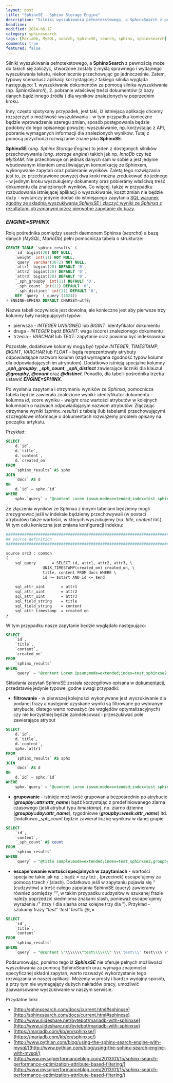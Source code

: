 ```yaml
---
layout: post
title: "SphinxSE - Sphinx Storage Engine"
description: "Silniki wyszukiwania pełnotekstowego, a SphinxSearch z pewnością może do takich się zaliczyć, stworzone zostały z myślą sprawnego i wydajnego wyszukiwania tekstu, niekoniecznie przechowując go jednocześnie. Zatem, typowy scenariusz aplikacji korzystającej z takiego silnika wygląda następująco: 1. wyszukiwanie dokumentów za pomocą silnika wyszukiwania (np. SphinxSearch), 2. pobranie..."
headline: 
modified: 2014-06-17
category: sphinxsearch
tags: [MariaDb, MySQL, search, SphinxSE, search, sphinx, sphinxsearch]
comments: true
featured: false
---
```


Silniki wyszukiwania pełnotekstowego, a **SphinxSearch** z pewnością może do takich się zaliczyć, stworzone zostały z myślą sprawnego i wydajnego wyszukiwania tekstu, niekoniecznie przechowując go jednocześnie. Zatem, typowy scenariusz aplikacji korzystającej z takiego silnika wygląda następująco: 1. wyszukiwanie dokumentów za pomocą silnika wyszukiwania (np. *SphinxSearch*), 2. pobranie właściwej treści dokumentów (z bazy danych bądź innego źródła ) dla wyników znalezionych w poprzednim kroku.

Inny, często spotykany przypadek, jest taki, iż istniejącą aplikację chcemy rozszerzyć o możliwość wyszukiwania - w tym przypadku konieczne będzie wprowadzenie szeregu zmian, sposób postępowania będzie podobny do tego opisanego powyżej: wyszukiwanie, np. korzystając z API, pobranie wymaganych informacji dla znalezionych wyników. Tutaj z pomocą przychodzi rozwiązanie znane jako **SphinxSE**.

**SphinxSE** (*ang. Sphinx Storage Engine*) to jeden z dostępnych silników przechowywania (*ang. storage engine*) takich jak np. *InnoDb* czy też *MyISAM*. Nie przechowuje on jednak danych sam w sobie a jest jedynie wbudowanym klientem umożliwiającym komunikację ze Sphinxem, wykonywanie zapytań oraz pobieranie wyników. Zaletą tego rozwiązania jest to, że przedstawione powyżej dwa kroki można zredukować do jednego - w jednym kroku wyszukujemy dokumenty oraz pobieramy właściwą treść dokumentu dla znalezionych wyników. Co więcej, także w przypadku rozbudowania istniejącej aplikacji o wyszukiwanie, koszt zmian nie będzie duży - wystarczy jedynie dodać do istniejącego zapytania <abbr title="Structured Query Language">SQL<abbr> warunek zgodny ze składnią wyszukiwania *SphinxSE* i złączyć wyniki ze *Sphinxa* z rezultatami otrzymanymi przez pierwotne zapytanie do bazy.

### *ENGINE=SPHINX*

Rolę pośrednika pomiędzy search daemonem Sphinxa (*searchd*) a bazą danych (*MySQL*, *MariaDb*) pełni pomocnicza tabela o strukturze: 

``` sql
CREATE TABLE `sphinx_results` (
    `id` bigint(20) NOT NULL,
	`weight` int(11) NOT NULL,
	`query` varchar(3072) NOT NULL,
	`attr1` bigint(20) DEFAULT '0',
	`attr2` bigint(20) DEFAULT '0',
	`attr3` bigint(20) DEFAULT '0',
	`_sph_groupby` int(11) DEFAULT '0',
	`_sph_count` int(11) DEFAULT '0',
	`_sph_distinct` int(11) DEFAULT '0',
	KEY `query` (`query`(1024))
) ENGINE=SPHINX DEFAULT CHARSET=utf8; 
```

Nazwa tabeli oczywiście jest dowolna, ale konieczne jest aby pierwsze trzy kolumny były następujących typów:

* pierwsza - *INTEGER UNSIGNED* lub *BIGINT*: identyfikator dokumentu
* druga - *INTEGER* bądź *BIGINT*: waga (score) znalezionego dokumentu
* trzecia - *VARCHAR* lub *TEXT*: zapytanie oraz powinna być indeksowana

Pozostałe, dodatkowe kolumny mogą być typów *INTEGER*, *TIMESTAMP*, *BIGINT*, *VARCHAR* lub *FLOAT* - będą reprezentowały atrybuty odpowiadające nazwom kolumn (stąd wymagana zgodność typów kolumn dla odpowiadających im atrybutom). Dodatkowo istnieją specjalne kolumny ***_sph_groupby***, ***_sph_count***, ***_sph_distinct*** zawierające liczniki dla klauzul ***@groupby***, ***@count*** oraz ***@distinct***. Ponadto, dla tabeli-pośrednika trzeba ustawić ***ENGINE=SPHINX***.

Po wysłaniu zapytania i otrzymaniu wyników ze *Sphinxa*, pomocnicza tabela będzie zawierała znalezione wyniki: identyfikator dokumentu - kolumna *id*, score wyniku - *weight* oraz wartości atrybutów w kolejnych kolumnach o nazwach odpowiadającym nazwom atrybutów. Złączając otrzymane wyniki (*sphinx_results*) z tabelą (lub tabelami) przechowującymi szczegółowe informacje o dokumentach rozwiążemy problem opisany na początku artykułu.

Przykład:

``` sql
SELECT
	d.`id`,
	d.`title`,
	d.`content`,
	d.`created_on`
FROM
	`sphinx_results` AS sphx
JOIN
	`docs` AS d
ON
	d.`id` = sphx.`id`
WHERE
	sphx.`query` = "@content Lorem ipsum;mode=extended;index=test_sphinxse1;host=127.0.0.1;port=9312;" 
```

Ze złączenia wyników ze Sphinxa z innymi tabelami będziemy mogli zrezygnować jeśli w indeksie będziemy przechowywali (w postaci atrybutów) także wartości, w których wyszukujemy (np. *title*, *content* itd.). W tym celu konieczna jest zmiana konfiguracji indeksu:

``` apache
#############################################################################
## source definition
#############################################################################
 
source src3 : common
{
	sql_query 		= SELECT id, attr1, attr2, attr3, \
				UNIX_TIMESTAMP(created_on) created_on, \
				title, content FROM docs WHERE \
				id >= $start AND id <= $end
 
	sql_attr_uint 		= attr1
	sql_attr_uint 		= attr2
	sql_attr_uint 		= attr3
	sql_field_string 	= title
	sql_field_string 	= content
	sql_attr_timestamp 	= created_on
}
```

W tym przypadku nasze zapytanie będzie wyglądało następująco:

``` sql
SELECT
	`id`,
	`title`,
	`content`,
	`created_on`
FROM
	`sphinx_results`
WHERE
	`query` = "@content Lorem ipsum;mode=extended;index=test_sphinxse2;host=127.0.0.1;port=9312;"; 
```

Składania zapytań SphinxSE została szczegółowo opisana w [dokumentacji](http://sphinxsearch.com/docs/current.html#sphinxse-using), przedstawię jedynie typowe, godne uwagi przypadki:

* **filtrowanie** - w pierwszej kolejności wykonywane jest wyszukiwanie dla podanej frazy a następnie uzyskane wyniki są filtrowane po wybranym atrybucie, dlatego warto rozważyć (ze względów optymalizacyjnych) czy nie korzystniej będzie zaindeksować i przeszukiwać pole zawierające atrybut

``` sql
SELECT
	d.`id`,
	d.`title`,
	d.`content`,
	sphx.`attr1`
FROM
	`sphinx_results` AS sphx
JOIN
	`docs` AS d
ON
	d.`id` = sphx.`id`
WHERE
	sphx.`query` = "@content Lorem ipsum;mode=extended;index=test_sphinxse1;filter=attr1,1;host=127.0.0.1;port=9312;"; 
```

* **grupowanie** - istnieje możliwość grupowania bezpośrednio po atrybucie (***groupby=attr:attr_name***) bądź korzystając z predefiniowanego ziarna czasowego (jeśli atrybut typu *timestamp*), np. ziarno dzienne (***groupby=day:attr_name***), tygodniowe (***groupby=week:attr_name***) itd. Dodatkowo *_sph_count* będzie zawierał liczbę wyników w danej grupie

``` sql
SELECT
	`id`,
	`content`,
	`_sph_count` AS count
FROM
	`sphinx_results`
WHERE
	`query` = "@title sample;mode=extended;index=test_sphinxse2;groupby=attr:content;groupsort=@count desc;host=127.0.0.1;port=9312;"; 
```

* **escape'owanie wartości specjalnych w zapytaniach** - wartości specjalne takie jak np. *;* bądź *=* czy też *,* (przecinek) escape'ujemy za pomocą trzech */* (slash). Dodatkowo jeśli w zapytaniu pojawia się *"* (cudzysłów) a treść całego zapytania SphinxSE (query) zawieramy również pomiędzy *""*, w takim przypadku cudzysłów w szukanej frazie należy poprzedzić siedmioma znakami slash, ponieważ escape'ujemy wyrażenie */"* (trzy / dla slasha oraz kolejne trzy dla "). Przykład - szukamy frazy *"test" 'test' test% @;,=*

``` sql
SELECT
	`id`,
	`title`,
	`content`
FROM
	`sphinx_results`
WHERE
	`query` = "@content \"\\\\\\\"test\\\\\\\" \\\'test\\\' test\\\% \\\@\\\;\\\,\\\=\";mode=extended;index=test_sphinxse2;host=127.0.0.1;port=9312;"; 
```

Podsumowując, pomimo tego iż ***SphinxSE*** nie oferuje pełnych możliwości wyszukiwania za pomocą SphinxSearch oraz wymaga znajomości specyficznej składni zapytań, warto rozważyć wykorzystanie tego rozwiązania w naszej aplikacji. Możemy w prosty i bardzo wydajny sposób, a przy tym nie wymagający dużych nakładów pracy, umożliwić zaawansowane wyszukiwanie w naszym serwisie.

Przydatne linki:

* [http://sphinxsearch.com/docs/current.html#sphinxse](http://sphinxsearch.com/docs/current.html#sphinxse)
* [http://www.slideshare.net/bytebot/mariadb-with-sphinxse](http://www.slideshare.net/bytebot/mariadb-with-sphinxse)
* [https://mariadb.com/kb/en/sphinxse/](https://mariadb.com/kb/en/sphinxse/)
* [http://www.pythian.com/blog/using-the-sphinx-search-engine-with-mysql/](http://www.pythian.com/blog/using-the-sphinx-search-engine-with-mysql/)
* [http://www.mysqlperformanceblog.com/2013/01/15/sphinx-search-performance-optimization-attribute-based-filtering/](http://www.mysqlperformanceblog.com/2013/01/15/sphinx-search-performance-optimization-attribute-based-filtering/)


